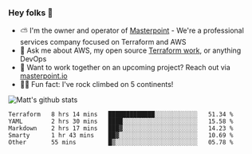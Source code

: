 

### Hey folks 👋

- ⛅️ I'm the owner and operator of [Masterpoint](https://masterpoint.io) - We're a professional services company focused on Terraform and AWS
- 💬 Ask me about AWS, my open source [Terraform work](https://github.com/masterpointio?q=terraform&type=&language=hcl), or anything DevOps
- 🔨 Want to work together on an upcoming project? Reach out via [masterpoint.io](https://masterpoint.io)
- 🧗‍♂️ Fun fact: I've rock climbed on 5 continents! 


![Matt's github stats](https://github-readme-stats.vercel.app/api?username=Gowiem&count_private=true&theme=cobalt&show_icons=true)

<!--START_SECTION:waka-->
```text
Terraform   8 hrs 14 mins   █████████████░░░░░░░░░░░░   51.34 % 
YAML        2 hrs 30 mins   ████░░░░░░░░░░░░░░░░░░░░░   15.58 % 
Markdown    2 hrs 17 mins   ███▓░░░░░░░░░░░░░░░░░░░░░   14.23 % 
Smarty      1 hr 43 mins    ██▓░░░░░░░░░░░░░░░░░░░░░░   10.69 % 
Other       55 mins         █▒░░░░░░░░░░░░░░░░░░░░░░░   05.78 % 
```
<!--END_SECTION:waka-->
